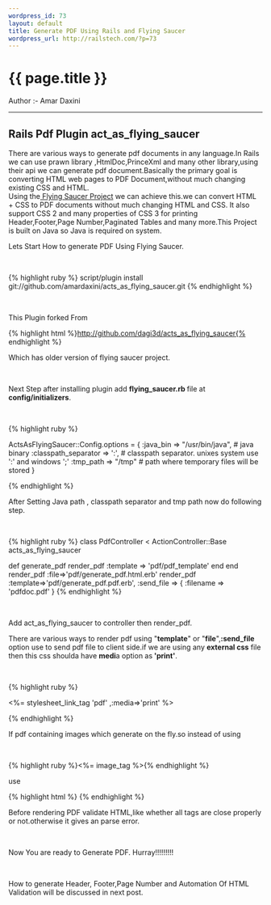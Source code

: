 ```yaml
--- 
wordpress_id: 73
layout: default
title: Generate PDF Using Rails and Flying Saucer
wordpress_url: http://railstech.com/?p=73
---
```

<h1 class="page-title">{{ page.title }}</h1>
<span class="author">Author :- Amar Daxini </span>
<br />
<hr />
<h2>Rails Pdf Plugin act_as_flying_saucer</h2>
There are various ways to generate pdf documents in any language.In Rails we can use prawn library ,HtmlDoc,PrinceXml  and many other library,using their api we can generate pdf  document.Basically  the primary goal is converting HTML web pages to PDF Document,without much changing existing CSS and HTML.

<br />
Using the<a href="https://xhtmlrenderer.dev.java.net/" target="_blank"> Flying Saucer Project</a> we can achieve this.we can convert  HTML + CSS to PDF documents without much changing HTML and CSS. It also support CSS  2 and many properties of CSS 3 for  printing Header,Footer,Page Number,Paginated Tables and many more.This Project is built on Java so Java is required on system.

<br />

Lets Start How to generate PDF Using Flying Saucer.

<br />

{% highlight ruby %}
 script/plugin install git://github.com/amardaxini/acts_as_flying_saucer.git
{% endhighlight %}

<br />

This Plugin forked From

{% highlight html %}http://github.com/dagi3d/acts_as_flying_saucer{% endhighlight %}

Which has older version of flying saucer project.

<br />

Next Step after installing plugin add <strong>flying_saucer.rb </strong> file at <strong>config/initializers</strong>.

<br />

{% highlight ruby %}

ActsAsFlyingSaucer::Config.options = {
:java_bin => "/usr/bin/java",          # java binary
:classpath_separator => ':',           # classpath separator. unixes system use ':' and windows ';'
:tmp_path => "/tmp"                   # path where temporary files will be stored
}

{% endhighlight %}


After Setting Java path , classpath separator and tmp path now do following step.

<br />

{% highlight ruby %}
class PdfController < ActionController::Base
  acts_as_flying_saucer

  def generate_pdf
    render_pdf :template => 'pdf/pdf_template'
  end
end
  render_pdf :file=>'pdf/generate_pdf.html.erb'
  render_pdf :template=>'pdf/generate_pdf.pdf.erb',
             :send_file => { :filename => 'pdfdoc.pdf' }
{% endhighlight %}

<br />

Add act_as_flying_saucer to controller then render_pdf.


There are various ways to render pdf using "<strong>template</strong>" or "<strong>file</strong>",<strong>:send_file</strong> option use to send pdf file to client side.if we are using any <strong>external css</strong> file then this css shoulda have <strong>medi</strong>a option as<strong> 'print'</strong>.

<br />

{% highlight ruby %}

<%= stylesheet_link_tag 'pdf' ,:media=>'print' %>

{% endhighlight %}

If pdf containing images which generate on the fly.so instead of using

<br />

{% highlight ruby %}<%= image_tag %>{% endhighlight %}


use


{% highlight html %} <img src=" " >{% endhighlight %}

Before rendering PDF validate HTML,like whether all tags are close properly or not.otherwise it gives an parse error.

<br />

Now You are ready to Generate PDF. Hurray!!!!!!!!!

<br />

How to generate Header, Footer,Page Number and Automation Of HTML Validation will be discussed in next post.

<br />

